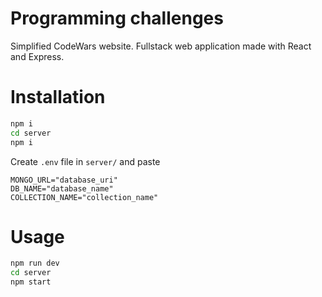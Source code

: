 # Programming challenges

Simplified CodeWars website.
Fullstack web application made with React and Express.

# Installation

```bash
npm i
cd server
npm i
```

Create `.env` file in `server/` and paste
```env
MONGO_URL="database_uri"
DB_NAME="database_name"
COLLECTION_NAME="collection_name"
```


# Usage

```bash
npm run dev
cd server
npm start
```
